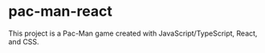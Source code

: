 # pac-man-react
This project is a Pac-Man game created with JavaScript/TypeScript, React, and CSS. 
